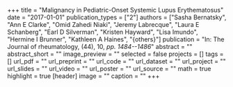 +++
title = "Malignancy in Pediatric-Onset Systemic Lupus Erythematosus"
date = "2017-01-01"
publication_types = ["2"]
authors = ["Sasha Bernatsky", "Ann E Clarke", "Omid Zahedi Niaki", "Jeremy Labrecque", "Laura E Schanberg", "Earl D Silverman", "Kristen Hayward", "Lisa Imundo", "Hermine I Brunner", "Kathleen A Haines", "{others}"]
publication = "In: The Journal of rheumatology, (44), 10, _pp. 1484--1486_"
abstract = ""
abstract_short = ""
image_preview = ""
selected = false
projects = []
tags = []
url_pdf = ""
url_preprint = ""
url_code = ""
url_dataset = ""
url_project = ""
url_slides = ""
url_video = ""
url_poster = ""
url_source = ""
math = true
highlight = true
[header]
image = ""
caption = ""
+++
